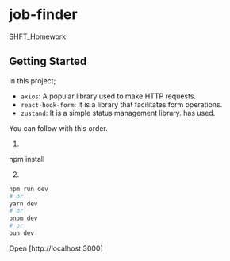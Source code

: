 # job-finder
SHFT_Homework


## Getting Started

 In this project;

- `axios`: A popular library used to make HTTP requests. 
- `react-hook-form`: It is a library that facilitates form operations.
- `zustand`: It is a simple status management library. 
    has used.

You can follow with this order.

1.

npm install

2.

```bash
npm run dev
# or
yarn dev
# or
pnpm dev
# or
bun dev

```


Open [http://localhost:3000]


